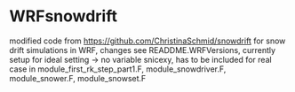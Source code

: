 # WRFsnowdrift

modified code from https://github.com/ChristinaSchmid/snowdrift for snow drift simulations in WRF, changes see READDME.WRFVersions, currently setup for ideal setting -> no variable snicexy, has to be included for real case in module_first_rk_step_part1.F, module_snowdriver.F, module_snower.F, module_snowset.F
